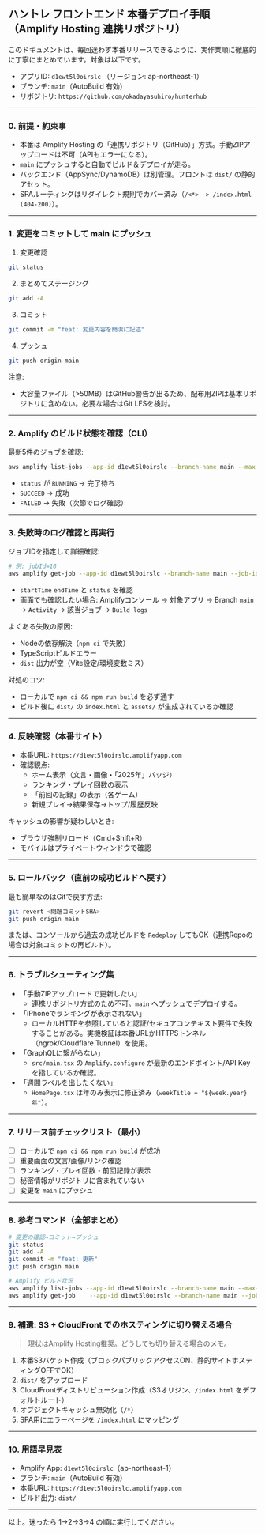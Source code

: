 ## ハントレ フロントエンド 本番デプロイ手順（Amplify Hosting 連携リポジトリ）

このドキュメントは、毎回迷わず本番リリースできるように、実作業順に徹底的に丁寧にまとめています。対象は以下です。
- アプリID: `d1ewt5l0oirslc` （リージョン: ap-northeast-1）
- ブランチ: `main`（AutoBuild 有効）
- リポジトリ: `https://github.com/okadayasuhiro/hunterhub`

---

### 0. 前提・約束事
- 本番は Amplify Hosting の「連携リポジトリ（GitHub）」方式。手動ZIPアップロードは不可（APIもエラーになる）。
- `main` にプッシュすると自動でビルド＆デプロイが走る。
- バックエンド（AppSync/DynamoDB）は別管理。フロントは `dist/` の静的アセット。
- SPAルーティングはリダイレクト規則でカバー済み（`/<*> -> /index.html (404-200)`）。

---

### 1. 変更をコミットして main にプッシュ
1) 変更確認
```bash
git status
```
2) まとめてステージング
```bash
git add -A
```
3) コミット
```bash
git commit -m "feat: 変更内容を簡潔に記述"
```
4) プッシュ
```bash
git push origin main
```

注意:
- 大容量ファイル（>50MB）はGitHub警告が出るため、配布用ZIPは基本リポジトリに含めない。必要な場合はGit LFSを検討。

---

### 2. Amplify のビルド状態を確認（CLI）
最新5件のジョブを確認:
```bash
aws amplify list-jobs --app-id d1ewt5l0oirslc --branch-name main --max-items 5
```
- `status` が `RUNNING` → 完了待ち
- `SUCCEED` → 成功
- `FAILED` → 失敗（次節でログ確認）

---

### 3. 失敗時のログ確認と再実行
ジョブIDを指定して詳細確認:
```bash
# 例: jobId=16
aws amplify get-job --app-id d1ewt5l0oirslc --branch-name main --job-id 16
```
- `startTime` `endTime` と `status` を確認
- 画面でも確認したい場合: Amplifyコンソール → 対象アプリ → Branch `main` → `Activity` → 該当ジョブ → `Build logs`

よくある失敗の原因:
- Nodeの依存解決（`npm ci` で失敗）
- TypeScriptビルドエラー
- `dist` 出力が空（Vite設定/環境変数ミス）

対処のコツ:
- ローカルで `npm ci && npm run build` を必ず通す
- ビルド後に `dist/` の `index.html` と `assets/` が生成されているか確認

---

### 4. 反映確認（本番サイト）
- 本番URL: `https://d1ewt5l0oirslc.amplifyapp.com`
- 確認観点:
  - ホーム表示（文言・画像・「2025年」バッジ）
  - ランキング・プレイ回数の表示
  - 「前回の記録」の表示（各ゲーム）
  - 新規プレイ→結果保存→トップ/履歴反映

キャッシュの影響が疑わしいとき:
- ブラウザ強制リロード（Cmd+Shift+R）
- モバイルはプライベートウィンドウで確認

---

### 5. ロールバック（直前の成功ビルドへ戻す）
最も簡単なのはGitで戻す方法:
```bash
git revert <問題コミットSHA>
git push origin main
```
または、コンソールから過去の成功ビルドを `Redeploy` してもOK（連携Repoの場合は対象コミットの再ビルド）。

---

### 6. トラブルシューティング集
- 「手動ZIPアップロードで更新したい」
  - 連携リポジトリ方式のため不可。`main` へプッシュでデプロイする。
- 「iPhoneでランキングが表示されない」
  - ローカルHTTPを参照していると認証/セキュアコンテキスト要件で失敗することがある。実機検証は本番URLかHTTPSトンネル（ngrok/Cloudflare Tunnel）を使用。
- 「GraphQLに繋がらない」
  - `src/main.tsx` の `Amplify.configure` が最新のエンドポイント/API Keyを指しているか確認。
- 「週間ラベルを出したくない」
  - `HomePage.tsx` は年のみ表示に修正済み（`weekTitle = "${week.year}年"`）。

---

### 7. リリース前チェックリスト（最小）
- [ ] ローカルで `npm ci && npm run build` が成功
- [ ] 重要画面の文言/画像/リンク確認
- [ ] ランキング・プレイ回数・前回記録が表示
- [ ] 秘密情報がリポジトリに含まれていない
- [ ] 変更を `main` にプッシュ

---

### 8. 参考コマンド（全部まとめ）
```bash
# 変更の確認→コミット→プッシュ
git status
git add -A
git commit -m "feat: 更新"
git push origin main

# Amplify ビルド状況
aws amplify list-jobs --app-id d1ewt5l0oirslc --branch-name main --max-items 5
aws amplify get-job    --app-id d1ewt5l0oirslc --branch-name main --job-id <ID>
```

---

### 9. 補遺: S3 + CloudFront でのホスティングに切り替える場合
> 現状はAmplify Hosting推奨。どうしても切り替える場合のメモ。

1) 本番S3バケット作成（ブロックパブリックアクセスON、静的サイトホスティングOFFでOK）
2) `dist/` をアップロード
3) CloudFrontディストリビューション作成（S3オリジン、`/index.html` をデフォルトルート）
4) オブジェクトキャッシュ無効化（`/*`）
5) SPA用にエラーページを `/index.html` にマッピング

---

### 10. 用語早見表
- Amplify App: `d1ewt5l0oirslc`（ap-northeast-1）
- ブランチ: `main`（AutoBuild 有効）
- 本番URL: `https://d1ewt5l0oirslc.amplifyapp.com`
- ビルド出力: `dist/`

---

以上。迷ったら 1→2→3→4 の順に実行してください。

